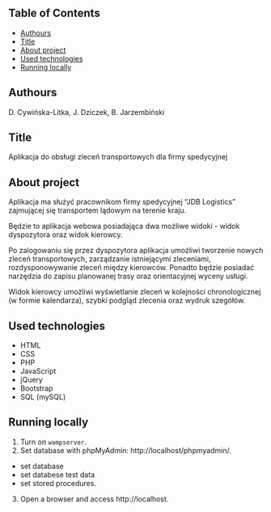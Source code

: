 ## Table of Contents
- [Authours](#authours)
- [Title](#title)
- [About project](#about-project)
- [Used technologies](#used-technologies)
- [Running locally](#running-locally)

## Authours
D. Cywińska-Litka, J. Dziczek, B. Jarzembiński

## Title
Aplikacja do obsługi zleceń transportowych dla firmy spedycyjnej

## About project
Aplikacja ma służyć pracownikom firmy spedycyjnej “JDB Logistics” zajmującej się transportem lądowym na terenie kraju.

Będzie to aplikacja webowa posiadająca dwa możliwe widoki - widok dyspozytora oraz widok kierowcy. 

Po zalogowaniu się przez dyspozytora aplikacja umożliwi tworzenie nowych zleceń transportowych, zarządzanie istniejącymi zleceniami, rozdysponowywanie zleceń między kierowców. Ponadto będzie posiadać narzędzia do zapisu planowanej trasy oraz orientacyjnej wyceny usługi.

Widok kierowcy umożliwi wyświetlanie zleceń w kolejności chronologicznej (w formie kalendarza), szybki podgląd zlecenia oraz wydruk szegółów.

## Used technologies
- HTML
- CSS
- PHP
- JavaScript
- jQuery
- Bootstrap
- SQL (mySQL)

## Running locally
1. Turn on `wampserver`.
2. Set database with phpMyAdmin: http://localhost/phpmyadmin/.
- set database
- set databese test data
- set stored procedures.
3. Open a browser and access http://localhost.
